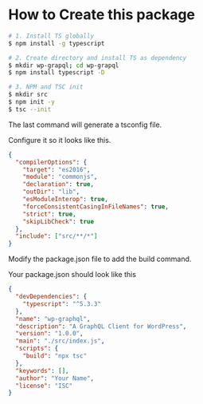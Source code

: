 # How to Create this package


```bash
# 1. Install TS globally
$ npm install -g typescript

# 2. Create directory and install TS as dependency
$ mkdir wp-grapql; cd wp-grapql
$ npm install typescript -D

# 3. NPM and TSC init
$ mkdir src
$ npm init -y
$ tsc --init
```

The last command will generate a tsconfig file.

Configure it so it looks like this.

```json
{
  "compilerOptions": {
    "target": "es2016",
    "module": "commonjs",
    "declaration": true,
    "outDir": "lib",
    "esModuleInterop": true,
    "forceConsistentCasingInFileNames": true,
    "strict": true,
    "skipLibCheck": true
  },
  "include": ["src/**/*"]
}
```

Modify the package.json file to add the build command.

Your package.json should look like this

```json
{
  "devDependencies": {
    "typescript": "^5.3.3"
  },
  "name": "wp-graphql",
  "description": "A GraphQL Client for WordPress",
  "version": "1.0.0",
  "main": "./src/index.js",
  "scripts": {
    "build": "npx tsc"
  },
  "keywords": [],
  "author": "Your Name",
  "license": "ISC"
}
```
